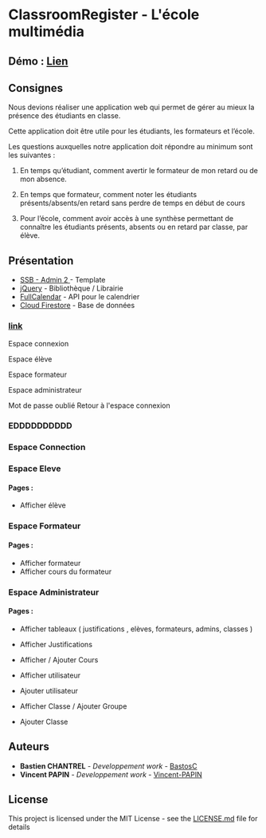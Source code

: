 
# ClassroomRegister - L'école multimédia

## Démo : [Lien](https://portfolio-bastien-chantrel.000webhostapp.com/index.html)


## Consignes

Nous devions réaliser une application web qui permet de gérer au mieux la présence des étudiants en classe.

Cette application doit être utile pour les étudiants, les formateurs et l’école.

Les questions auxquelles notre application doit répondre au minimum sont les suivantes :

1. En temps qu’étudiant, comment avertir le formateur de mon retard ou de mon absence.

2. En temps que formateur, comment noter les étudiants présents/absents/en retard sans perdre de temps en début de cours

3. Pour l’école, comment avoir accès à une synthèse permettant de connaître les étudiants présents, absents ou en retard par classe, par élève.


## Présentation

* [SSB - Admin 2 ](https://github.com/BlackrockDigital/startbootstrap-sb-admin-2) - Template
*  [jQuery](https://jquery.com/) - Bibliothèque / Librairie
*  [FullCalendar](https://fullcalendar.io/) - API pour le calendrier
*  [Cloud Firestore](https://firebase.google.com/docs/firestore) - Base de données


### [link](#section)

Espace connexion

Espace élève

Espace formateur

Espace administrateur

Mot de passe oublié
Retour à l'espace connexion




<h3>
<a name="espace_eleve">EDDDDDDDDDD</a>
</h3>



### Espace Connection

### Espace Eleve

#### Pages : 
-  Afficher élève

### Espace Formateur

#### Pages : 
- Afficher formateur
- Afficher cours du formateur

### Espace Administrateur

#### Pages : 
- Afficher tableaux (  justifications , elèves, formateurs, admins, classes )

- Afficher Justifications
- Afficher / Ajouter Cours

- Afficher utilisateur
- Ajouter utilisateur

- Afficher Classe / Ajouter Groupe
- Ajouter Classe

## Auteurs

* **Bastien CHANTREL** - *Developpement work* - [BastosC](https://github.com/BastosC)
* **Vincent PAPIN** - *Developpement work* - [Vincent-PAPIN](https://github.com/Vincent-PAPIN)


## License

This project is licensed under the MIT License - see the [LICENSE.md](LICENSE.md) file for details


